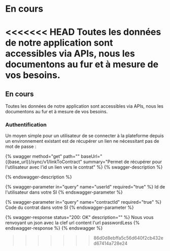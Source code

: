 # En cours

<<<<<<< HEAD
Toutes les données de notre application sont accessibles via APIs, nous les documentons au fur et à mesure de vos besoins.
=======
## En cours

Toutes les données de notre application sont accessibles via APIs, nous les documentons au fur et à mesure de vos besoins.

### Authentification

Un moyen simple pour un utilisateur de se connecter à la plateforme depuis un environnement existant est de récupérer un lien ne nécessitant pas de mot de passe :

{% swagger method="get" path="" baseUrl="{{base_url}}/sync/v1/linkToContract" summary="Permet de récupérer pour l'utilisateur avec l'id un lien vers le contrat" %}
{% swagger-description %}

{% endswagger-description %}

{% swagger-parameter in="query" name="userId" required="true" %}
Id de l'utilisateur dans votre SI
{% endswagger-parameter %}

{% swagger-parameter in="query" name="contractId" required="true" %}
Code du contrat dans votre SI
{% endswagger-parameter %}

{% swagger-response status="200: OK" description="" %}
Nous vous renvoyant un json avec la clef url content l'url passwordLess
{% endswagger-response %}
{% endswagger %}
>>>>>>> 86d0d8ebffa5c56d640f2cb432ed67414a728e24
